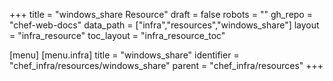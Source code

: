 +++
title = "windows_share Resource"
draft = false
robots = ""
gh_repo = "chef-web-docs"
data_path = ["infra","resources","windows_share"]
layout = "infra_resource"
toc_layout = "infra_resource_toc"

[menu]
  [menu.infra]
    title = "windows_share"
    identifier = "chef_infra/resources/windows_share"
    parent = "chef_infra/resources"
+++

<!-- The contents of this page are automatically generated from the windows_share.yaml file in the data directory. -->
<!-- To suggest a change, edit the https://github.com/chef/chef/blob/main/lib/chef/resource/windows_share.rb file
      and submit a pull request to the https://github.com/chef/chef repository. -->
